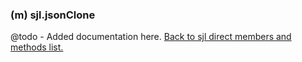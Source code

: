 ### (m) sjl.jsonClone
@todo - Added documentation here.
[Back to sjl direct members and methods list.](#sjl-direct-members-and-methods)
